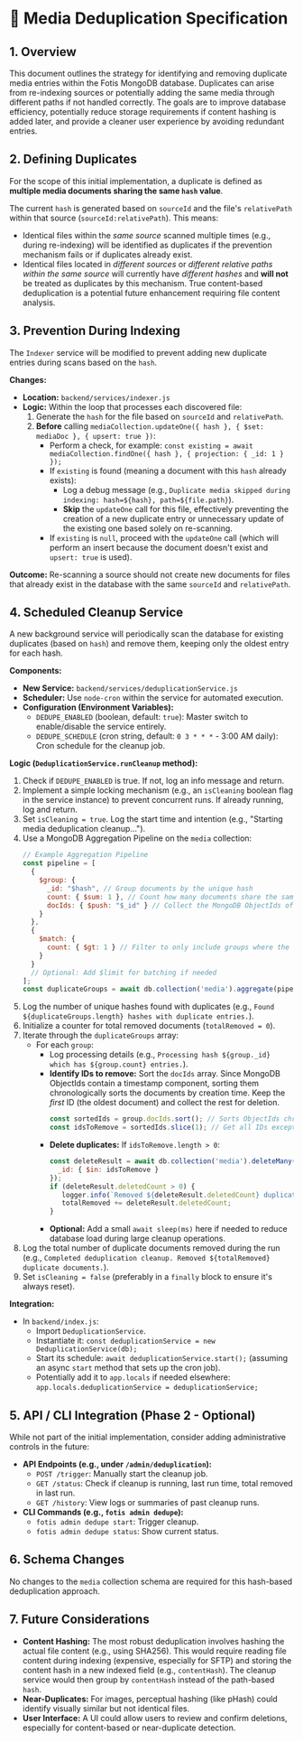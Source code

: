 # 🧹 Media Deduplication Specification

## 1. Overview

This document outlines the strategy for identifying and removing duplicate media entries within the Fotis MongoDB database. Duplicates can arise from re-indexing sources or potentially adding the same media through different paths if not handled correctly. The goals are to improve database efficiency, potentially reduce storage requirements if content hashing is added later, and provide a cleaner user experience by avoiding redundant entries.

## 2. Defining Duplicates

For the scope of this initial implementation, a duplicate is defined as **multiple media documents sharing the same `hash` value**.

The current `hash` is generated based on `sourceId` and the file's `relativePath` within that source (`sourceId:relativePath`). This means:
- Identical files within the *same source* scanned multiple times (e.g., during re-indexing) will be identified as duplicates if the prevention mechanism fails or if duplicates already exist.
- Identical files located in *different sources* or *different relative paths within the same source* will currently have *different hashes* and **will not** be treated as duplicates by this mechanism. True content-based deduplication is a potential future enhancement requiring file content analysis.

## 3. Prevention During Indexing

The `Indexer` service will be modified to prevent adding new duplicate entries during scans based on the `hash`.

**Changes:**
- **Location:** `backend/services/indexer.js`
- **Logic:** Within the loop that processes each discovered file:
    1. Generate the `hash` for the file based on `sourceId` and `relativePath`.
    2. **Before** calling `mediaCollection.updateOne({ hash }, { $set: mediaDoc }, { upsert: true })`:
       - Perform a check, for example: `const existing = await mediaCollection.findOne({ hash }, { projection: { _id: 1 } });`
       - If `existing` is found (meaning a document with this `hash` already exists):
         - Log a debug message (e.g., `Duplicate media skipped during indexing: hash=${hash}, path=${file.path}`).
         - **Skip** the `updateOne` call for this file, effectively preventing the creation of a new duplicate entry or unnecessary update of the existing one based solely on re-scanning.
       - If `existing` is `null`, proceed with the `updateOne` call (which will perform an insert because the document doesn't exist and `upsert: true` is used).

**Outcome:** Re-scanning a source should not create new documents for files that already exist in the database with the same `sourceId` and `relativePath`.

## 4. Scheduled Cleanup Service

A new background service will periodically scan the database for existing duplicates (based on `hash`) and remove them, keeping only the oldest entry for each hash.

**Components:**
- **New Service:** `backend/services/deduplicationService.js`
- **Scheduler:** Use `node-cron` within the service for automated execution.
- **Configuration (Environment Variables):**
    - `DEDUPE_ENABLED` (boolean, default: `true`): Master switch to enable/disable the service entirely.
    - `DEDUPE_SCHEDULE` (cron string, default: `0 3 * * *` - 3:00 AM daily): Cron schedule for the cleanup job.

**Logic (`DeduplicationService.runCleanup` method):**
1. Check if `DEDUPE_ENABLED` is true. If not, log an info message and return.
2. Implement a simple locking mechanism (e.g., an `isCleaning` boolean flag in the service instance) to prevent concurrent runs. If already running, log and return.
3. Set `isCleaning = true`. Log the start time and intention (e.g., "Starting media deduplication cleanup...").
4. Use a MongoDB Aggregation Pipeline on the `media` collection:
   ```javascript
   // Example Aggregation Pipeline
   const pipeline = [
     {
       $group: {
         _id: "$hash", // Group documents by the unique hash
         count: { $sum: 1 }, // Count how many documents share the same hash
         docIds: { $push: "$_id" } // Collect the MongoDB ObjectIds of all documents in the group
       }
     },
     {
       $match: {
         count: { $gt: 1 } // Filter to only include groups where the count is greater than 1 (i.e., duplicates exist)
       }
     }
     // Optional: Add $limit for batching if needed
   ];
   const duplicateGroups = await db.collection('media').aggregate(pipeline).toArray();
   ```
5. Log the number of unique hashes found with duplicates (e.g., `Found ${duplicateGroups.length} hashes with duplicate entries.`).
6. Initialize a counter for total removed documents (`totalRemoved = 0`).
7. Iterate through the `duplicateGroups` array:
   - For each `group`:
     - Log processing details (e.g., `Processing hash ${group._id} which has ${group.count} entries.`).
     - **Identify IDs to remove:** Sort the `docIds` array. Since MongoDB ObjectIds contain a timestamp component, sorting them chronologically sorts the documents by creation time. Keep the *first* ID (the oldest document) and collect the rest for deletion.
       ```javascript
       const sortedIds = group.docIds.sort(); // Sorts ObjectIds chronologically
       const idsToRemove = sortedIds.slice(1); // Get all IDs except the first one
       ```
     - **Delete duplicates:** If `idsToRemove.length > 0`:
       ```javascript
       const deleteResult = await db.collection('media').deleteMany({
         _id: { $in: idsToRemove }
       });
       if (deleteResult.deletedCount > 0) {
          logger.info(`Removed ${deleteResult.deletedCount} duplicates for hash ${group._id}.`);
          totalRemoved += deleteResult.deletedCount;
       }
       ```
     - **Optional:** Add a small `await sleep(ms)` here if needed to reduce database load during large cleanup operations.
8. Log the total number of duplicate documents removed during the run (e.g., `Completed deduplication cleanup. Removed ${totalRemoved} duplicate documents.`).
9. Set `isCleaning = false` (preferably in a `finally` block to ensure it's always reset).

**Integration:**
- In `backend/index.js`:
    - Import `DeduplicationService`.
    - Instantiate it: `const deduplicationService = new DeduplicationService(db);`
    - Start its schedule: `await deduplicationService.start();` (assuming an async `start` method that sets up the cron job).
    - Potentially add it to `app.locals` if needed elsewhere: `app.locals.deduplicationService = deduplicationService;`

## 5. API / CLI Integration (Phase 2 - Optional)

While not part of the initial implementation, consider adding administrative controls in the future:

- **API Endpoints (e.g., under `/admin/deduplication`):**
    - `POST /trigger`: Manually start the cleanup job.
    - `GET /status`: Check if cleanup is running, last run time, total removed in last run.
    - `GET /history`: View logs or summaries of past cleanup runs.
- **CLI Commands (e.g., `fotis admin dedupe`):**
    - `fotis admin dedupe start`: Trigger cleanup.
    - `fotis admin dedupe status`: Show current status.

## 6. Schema Changes

No changes to the `media` collection schema are required for this hash-based deduplication approach.

## 7. Future Considerations

- **Content Hashing:** The most robust deduplication involves hashing the actual file content (e.g., using SHA256). This would require reading file content during indexing (expensive, especially for SFTP) and storing the content hash in a new indexed field (e.g., `contentHash`). The cleanup service would then group by `contentHash` instead of the path-based `hash`.
- **Near-Duplicates:** For images, perceptual hashing (like pHash) could identify visually similar but not identical files.
- **User Interface:** A UI could allow users to review and confirm deletions, especially for content-based or near-duplicate detection.